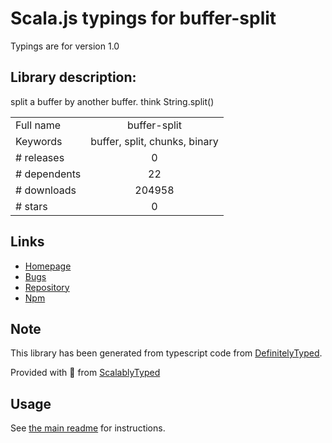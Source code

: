 
# Scala.js typings for buffer-split

Typings are for version 1.0

## Library description:
split a buffer by another buffer. think String.split()

|                    |                 |
| ------------------ | :-------------: |
| Full name          | buffer-split |
| Keywords           | buffer, split, chunks, binary |
| # releases         | 0 |
| # dependents       | 22 |
| # downloads        | 204958 |
| # stars            | 0 |

## Links
- [Homepage](https://github.com/soldair/node-buffer-split#readme)
- [Bugs](https://github.com/soldair/node-buffer-split/issues)
- [Repository](https://github.com/soldair/node-buffer-split)
- [Npm](https://www.npmjs.com/package/buffer-split)
    


## Note
This library has been generated from typescript code from [DefinitelyTyped](https://definitelytyped.org).

Provided with :purple_heart: from [ScalablyTyped](https://github.com/oyvindberg/ScalablyTyped)

## Usage
See [the main readme](../../readme.md) for instructions.


